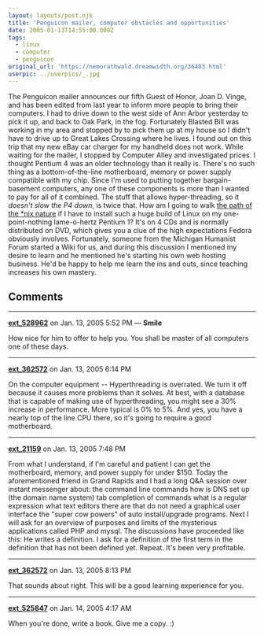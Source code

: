```yaml
---
layout: layouts/post.njk
title: 'Penguicon mailer, computer obstacles and opportunities'
date: 2005-01-13T14:55:00.000Z
tags:
  - linux
  - computer
  - penguicon
original_url: 'https://nemorathwald.dreamwidth.org/36403.html'
userpic: ../userpics/_.jpg
---
```

The Penguicon mailer announces our fifth Guest of Honor, Joan D. Vinge, and has been edited from last year to inform more people to bring their computers. I had to drive down to the west side of Ann Arbor yesterday to pick it up, and back to Oak Park, in the fog. Fortunately Blasted Bill was working in my area and stopped by to pick them up at my house so I didn't have to drive up to Great Lakes Crossing where he lives. I found out on this trip that my new eBay car charger for my handheld does not work. While waiting for the mailer, I stopped by Computer Alley and investigated prices. I thought Pentium 4 was an older technology than it really is. There's no such thing as a bottom-of-the-line motherboard, memory or power supply compatible with my chip. Since I'm used to putting together bargain-basement computers, any one of these components is more than I wanted to pay for all of it combined. The stuff that allows hyper-threading, so it _doesn't slow the P4 down_, is twice that. How am I going to walk [the path of the \*nix nature](http://www.catb.org/~esr/faqs/loginataka.html) if I have to install such a huge build of Linux on my one-point-nothing lame-o-hertz Pentium 1? It's on 4 CDs and is normally distributed on DVD, which gives you a clue of the high expectations Fedora obviously involves. Fortunately, someone from the Michigan Humanist Forum started a Wiki for us, and during this discussion I mentioned my desire to learn and he mentioned he's starting his own web hosting business. He'd be happy to help me learn the ins and outs, since teaching increases his own mastery.

## Comments

---

**[ext_528962](https://www.dreamwidth.org/users/ext_528962)** on Jan. 13, 2005 5:52 PM — **Smile**

How nice for him to offer to help you. You shall be master of all computers one of these days.

---

**[ext_362572](https://www.dreamwidth.org/users/ext_362572)** on Jan. 13, 2005 6:14 PM

On the computer equipment -- Hyperthreading is overrated. We turn it off because it causes more problems than it solves. At best, with a database that is capable of making use of hyperthreading, you might see a 30% increase in performance. More typical is 0% to 5%. And yes, you have a nearly top of the line CPU there, so it's going to require a good motherboard.

---

**[ext_21159](https://www.dreamwidth.org/users/ext_21159)** on Jan. 13, 2005 7:48 PM

From what I understand, if I'm careful and patient I can get the motherboard, memory, and power supply for under $150. Today the aforementioned friend in Grand Rapids and I had a long Q&A session over instant messenger about: the command line commands how is DNS set up (the domain name system) tab completion of commands what is a regular expression what text editors there are that do not need a graphical user interface the "super cow powers" of auto install/upgrade programs. Next I will ask for an overview of purposes and limits of the mysterious applications called PHP and mysql. The discussions have proceeded like this: He writes a definition. I ask for a definition of the first term in the definition that has not been defined yet. Repeat. It's been very profitable.

---

**[ext_362572](https://www.dreamwidth.org/users/ext_362572)** on Jan. 13, 2005 8:13 PM

That sounds about right. This will be a good learning experience for you.

---

**[ext_525847](https://www.dreamwidth.org/users/ext_525847)** on Jan. 14, 2005 4:17 AM

When you're done, write a book. Give me a copy. :)
